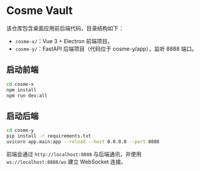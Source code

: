 # Cosme Vault

该仓库包含桌面应用前后端代码，目录结构如下：

- `cosme-x/`：Vue 3 + Electron 前端项目。
- `cosme-y/`：FastAPI 后端项目（代码位于 cosme-y/app），监听 8888 端口。

## 启动前端

```bash
cd cosme-x
npm install
npm run dev:all
```

## 启动后端

```bash
cd cosme-y
pip install -r requirements.txt
uvicorn app.main:app --reload --host 0.0.0.0 --port 8888
```

前端会通过 `http://localhost:8888` 与后端通讯，并使用 `ws://localhost:8888/ws` 建立 WebSocket 连接。

